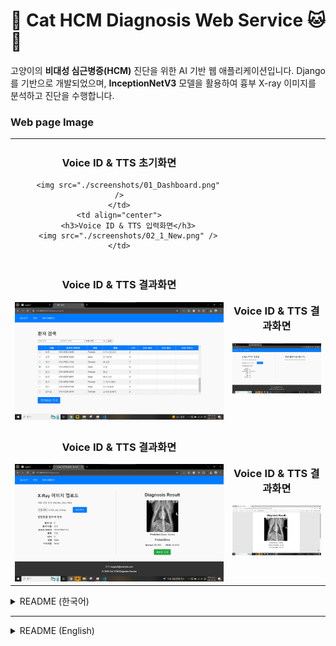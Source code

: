 # 🏥 Cat HCM Diagnosis Web Service 🐱💓

고양이의 **비대성 심근병증(HCM)** 진단을 위한 AI 기반 웹 애플리케이션입니다. 
Django를 기반으로 개발되었으며, **InceptionNetV3** 모델을 활용하여 흉부 X-ray 이미지를 분석하고 진단을 수행합니다.

### Web page Image
<table>
<tr>
    <td align="center">
        <h3>Voice ID & TTS 초기화면</h3>
        
        <img src="./screenshots/01_Dashboard.png" />
    </td>
    <td align="center">
        <h3>Voice ID & TTS 입력화면</h3>
        <img src="./screenshots/02_1_New.png" />
    </td>
</tr>
<tr>
    <td align="center">
        <h3>Voice ID & TTS 결과화면</h3>
        <img src="./screenshots/02_2_Old.png" />
    </td>
      <td align="center">
        <h3>Voice ID & TTS 결과화면</h3>
        <img src="./screenshots/03_1_BeforPr.png" />
    </td>
</tr>
<tr>
    <td align="center">
        <h3>Voice ID & TTS 결과화면</h3>
        <img src="./screenshots/03_2_AfterPr.png" />
    </td>
      <td align="center">
        <h3>Voice ID & TTS 결과화면</h3>
        <img src="./screenshots/04_PDF.png" />
    </td>
</tr>
</table>


<details>
<summary>README (한국어)</summary>

## 🖥️ 프로젝트 개요
이 프로젝트는 **고양이의 HCM 질환을 자동으로 진단**할 수 있는 AI 기반 의료 웹 서비스입니다.

### 🔹 주요 기능
- **X-ray 이미지 업로드** 및 전처리
- **AI 모델(InceptionNetV3) 기반 HCM 진단**
- **진단 결과 저장 및 관리**
- **환자 데이터베이스 구축 및 검색 기능**
- **진단 통계 시각화 (Chart.js 활용)**

## 🛠️ 사용된 기술
- **백엔드**: Django, SQLite
- **프론트엔드**: HTML, CSS, JavaScript, Bootstrap
- **AI 모델**: PyTorch, InceptionNetV3 (전이학습 적용)
- **이미지 처리**: OpenCV, PIL
- **데이터 시각화**: Chart.js, Matplotlib

## 📂 프로젝트 구조
```
Cat_HCM_Diagnosis_Web
│── cat_hcm/                    # Django 프로젝트 폴더
│   ├── settings.py             # Django 설정 파일
│   ├── urls.py                 # URL 라우팅 설정
│   ├── views.py                # 주요 뷰 로직
│   ├── models.py               # 데이터베이스 모델 정의
│   ├── templates/              # HTML 템플릿 폴더
│   ├── static/css/styles.css   # CSS 스타일링
│
│── ai_model/                    # AI 모델 관련 폴더
│   ├── InceptionNet_Inf.py      # InceptionNet 기반 예측 스크립트
│   ├── train_save.py            # AI 모델 학습 및 저장 스크립트
│
│── db.sqlite3                    # SQLite 데이터베이스
│── manage.py                      # Django 실행 파일
```

## 🚀 설치 및 실행 방법
```bash
pip install -r requirements.txt
python manage.py makemigrations
python manage.py migrate
python manage.py runserver
```

브라우저에서 `http://127.0.0.1:8000/`에 접속하세요.

## 📊 기대 효과
✅ **진단 속도 향상**  
✅ **데이터 관리 기능 제공**  
✅ **HCM 조기 발견 지원**  

## 🤝 기여 방법
1. 저장소를 포크(Fork)합니다.
2. 브랜치를 생성하고 변경 사항을 커밋합니다.
3. Pull Request(PR)를 생성합니다.

## 📝 라이선스
이 프로젝트는 **MIT 라이선스** 하에 배포됩니다.

</details>

---

<details>
<summary>README (English)</summary>

## 🖥️ Project Overview
This is an **AI-based web application** for diagnosing **Hypertrophic Cardiomyopathy (HCM) in cats** using chest X-ray images.

### 🔹 Key Features
- **X-ray Image Upload & Preprocessing**
- **AI Model (InceptionNetV3) for HCM Diagnosis**
- **Diagnosis Result Storage & Management**
- **Patient Database & Search Features**
- **Diagnostic Statistics Visualization (Chart.js)**

## 🛠️ Technologies Used
- **Backend**: Django, SQLite
- **Frontend**: HTML, CSS, JavaScript, Bootstrap
- **AI Model**: PyTorch, InceptionNetV3 (Transfer Learning Applied)
- **Image Processing**: OpenCV, PIL
- **Data Visualization**: Chart.js, Matplotlib

## 📂 Project Structure
```
Cat_HCM_Diagnosis_Web
│── cat_hcm/                    # Django Project Folder
│   ├── settings.py             # Django Settings
│   ├── urls.py                 # URL Routing
│   ├── views.py                # Core Views
│   ├── models.py               # Database Models
│   ├── templates/              # HTML Templates
│   ├── static/css/styles.css   # CSS Styling
│
│── ai_model/                    # AI Model Folder
│   ├── InceptionNet_Inf.py      # InceptionNet Prediction Script
│   ├── train_save.py            # AI Model Training Script
│
│── db.sqlite3                    # SQLite Database
│── manage.py                      # Django Execution File
```

## 🚀 Installation & Execution
```bash
pip install -r requirements.txt
python manage.py makemigrations
python manage.py migrate
python manage.py runserver
```

Access the web application at `http://127.0.0.1:8000/`.

## 📊 Expected Benefits
✅ **Faster Diagnosis with AI**  
✅ **Efficient Data Management**  
✅ **Early Detection of HCM**  

## 🤝 Contribution Guide
1. Fork the repository.
2. Create a new branch and commit your changes.
3. Submit a Pull Request (PR).

## 📝 License
This project is distributed under the **MIT License**.

</details>

